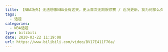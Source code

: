 ```yaml
---
title: 【NBA场外】无法想像NBA会有这天，史上首次无期限停赛 / 近况更新，我为何那么久没出新影片？
tags:
  - 话题
categories:
  - NBA话题
type: bilibili
date: 2020-03-22 11:19:08
url: https://www.bilibili.com/video/BV17E411F76a/
---
```


<!-- more -->
